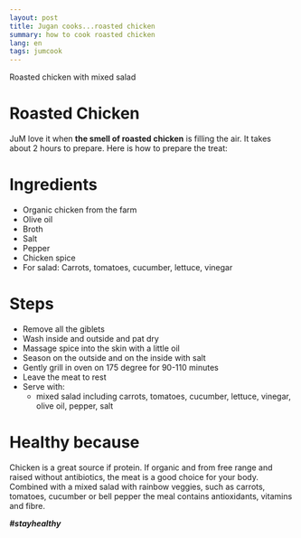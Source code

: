 ```yaml
---
layout: post
title: Jugan cooks...roasted chicken
summary: how to cook roasted chicken
lang: en
tags: jumcook
---
```


<div class="message">
Roasted chicken with mixed salad
</div>

# Roasted Chicken
JuM love it when **the smell of roasted chicken** is filling the air.
It takes about 2 hours to prepare.
Here is how to prepare the treat:

# Ingredients
- Organic chicken from the farm
- Olive oil
- Broth
- Salt
- Pepper
- Chicken spice
- For salad: Carrots, tomatoes, cucumber, lettuce, vinegar

# Steps
- Remove all the giblets
- Wash inside and outside and pat dry
- Massage spice into the skin with a little oil
- Season on the outside and on the inside with salt
- Gently grill in oven on 175 degree for 90-110 minutes
- Leave the meat to rest
- Serve with:
  - mixed salad including carrots, tomatoes, cucumber, lettuce, vinegar, olive oil, pepper, salt

# Healthy because
Chicken is a great source if protein. If organic and from free range and raised without antibiotics, the meat is a good choice for your body.
Combined with a mixed salad with rainbow veggies, such as carrots, tomatoes, cucumber or bell pepper the meal contains antioxidants, vitamins and fibre.

**_#stayhealthy_**
